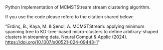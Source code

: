 Python Implementation of MCMSTStream stream clustering algorithm.

If you use the code please refere to the citation shared below:

"Erdinç, B., Kaya, M. & Şenol, A. MCMSTStream: applying minimum spanning tree to KD-tree-based micro-clusters to define arbitrary-shaped clusters in streaming data. Neural Comput & Applic (2024). https://doi.org/10.1007/s00521-024-09443-1"
